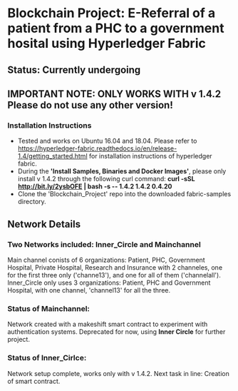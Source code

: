 # Blockchain Project: E-Referral of a patient from a PHC to a government hosital using Hyperledger Fabric


## Status: Currently undergoing
## IMPORTANT NOTE: ONLY WORKS WITH v 1.4.2 Please do not use any other version!

### Installation Instructions
- Tested and works on Ubuntu 16.04 and 18.04. Please refer to https://hyperledger-fabric.readthedocs.io/en/release-1.4/getting_started.html for installation instructions of hyperledger fabric. 
- During the <b>'Install Samples, Binaries and Docker Images'</b>, please only install v 1.4.2 through the following curl command:
<b>curl -sSL http://bit.ly/2ysbOFE | bash -s -- 1.4.2 1.4.2 0.4.20</b>
- Clone the 'Blockchain_Project' repo into the downloaded fabric-samples directory.


## Network Details
### Two Networks included: Inner_Circle and Mainchannel
Main channel conists of 6 organizations: Patient, PHC, Government Hospital, Private Hospital, Research and Insurance with 2 channeles, one for the first three only ('channe13'), and one for all of them ('channelall').
Inner_Circle only uses 3 organizations: Patient, PHC and Government Hospital, with one channel, 'channel13' for all the three.

### Status of Mainchannel:
Network created with a makeshift smart contract to experiment with authentication systems. Deprecated for now, using <b>Inner Circle</b> for further project.

### Status of Inner_Cirlce: 
Network setup complete, works only with v 1.4.2. 
Next task in line: Creation of smart contract.
